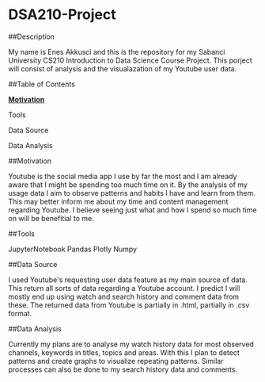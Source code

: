 # DSA210-Project

##Description

My name is Enes Akkusci and this is the repository for my Sabanci University CS210 Introduction to Data Science Course Project. 
This porject will consist of analysis and the visualazation of my Youtube user data.

##Table of Contents

**[Motivation](#motivation)**

Tools

Data Source

Data Analysis

##Motivation

Youtube is the social media app I use by far the most and I am already aware that I might be spending too much time on it. By the analysis of my usage data I aim to observe patterns and habits I have and learn from them. This may better inform me about my time and content management regarding Youtube. I believe seeing just what and how I spend so much time on will be benefitial to me.

##Tools

JupyterNotebook
Pandas
Plotly
Numpy

##Data Source

I used Youtube's requesting user data feature as my main source of data. This return all sorts of data regarding a Youtube account. I predict I will mostly end up using watch and search history and comment data from these. The returned data from Youtube is partially in .html, partially in .csv format.

##Data Analysis

Currently my plans are to analyse my watch history data for most observed channels, keywords in titles, topics and areas. With this I plan to detect patterns and create graphs to visualize repeating patterns. Similar processes can also be done to my search history data and comments.
